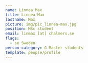 ```yaml
---
name: Linnea Max
title: Linnea-Max
lastname: Max
picture: img/pic_linnea-max.jpg
position: MSc student
email: linmax [at] chalmers.se
flags:
  - se Sweden
person-category: G Master students
template: people/profile
---
```

